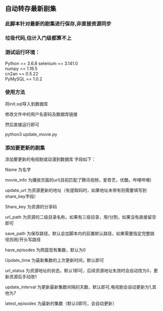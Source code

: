 ## 自动转存最新剧集
### 此脚本针对最新的剧集进行保存,非直接资源同步
### 垃圾代码,估计入门级都算不上 


### 测试运行环境：
Python == 3.6.8
selenium == 3.141.0</br>
numpy == 1.19.5</br>
cn2an == 0.5.22</br>
PyMySQL == 1.0.2</br>

### 使用方法</br>

将init.sql导入到数据库</br>

修改文件中的用户名密码及数据库链接</br>

然后直接运行即可</br>

<core> python3 update_movie.py</core>

### 添加要更新的剧集

添加要更新的电视剧或动漫到数据库   字段如下：</br>

Name 为名字</br>

movie_info 为播放页面的url(目前匹配了腾讯视频，爱奇艺，优酷，哔哩哔哩)</br>

update_url 为资源更新的地址（有提取码时，如果地址未带有则需要填写到share_key字段）</br>

Share_key 为资源的分享码</br>

url_path 为资源的二级目录名称，如果有三级目录，用/分割，如果没有直接留空即可</br>

save_path 为保存路径，默认会加脚本内的前置默认路径，如果需要指定完整路径则用/开头写路径</br>

have_episodes 为网盘现有集数，默认为0</br>

Update_time 为最新集数的上次更新时间，默认即可</br>

url_status 为资源地址的状态，默认1即可，后续资源地址失效时会自动改为0，更新资源后手动改1</br>

update_interval  为更新最新集数间隔的天数，默认即可,电视剧会自动更新为1,其他为7</br>  

latest_episodes 为最新的集数（默认0即可，会自动更新）</br>
